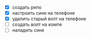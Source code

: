 - [x] создать репо
- [x] настроить сине на телефоне
- [x] удалить старый волт на телефоне
- [ ] создать волт на компе
- [ ] наладить сине